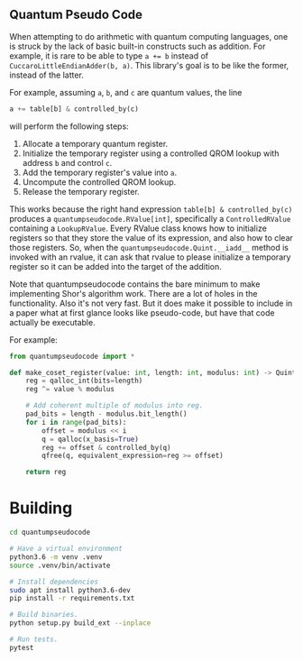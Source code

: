 Quantum Pseudo Code
-------------------

When attempting to do arithmetic with quantum computing languages, one is struck
by the lack of basic built-in constructs such as addition.
For example, it is rare to be able to type `a += b` instead of
`CuccaroLittleEndianAdder(b, a)`.
This library's goal is to be like the former, instead of the latter.

For example, assuming `a`, `b`, and `c` are quantum values, the line

```python
a += table[b] & controlled_by(c)
```

will perform the following steps:

1. Allocate a temporary quantum register.
2. Initialize the temporary register using a controlled QROM lookup with address `b` and control `c`. 
3. Add the temporary register's value into `a`.
4. Uncompute the controlled QROM lookup.
5. Release the temporary register.

This works because the right hand expression `table[b] & controlled_by(c)`
produces a `quantumpseudocode.RValue[int]`, specifically a `ControlledRValue` containing a
`LookupRValue`.
Every RValue class knows how to initialize registers so that they store the
value of its expression, and also how to clear those registers.
So, when the `quantumpseudocode.Quint.__iadd__` method is invoked with an rvalue, it can
ask that rvalue to please initialize a temporary register so it can be added
into the target of the addition.

Note that quantumpseudocode contains the bare minimum to make implementing Shor's algorithm
work.
There are a lot of holes in the functionality.
Also it's not very fast.
But it does make it possible to include in a paper what at first glance looks
like pseudo-code, but have that code actually be executable.

For example:

```python
from quantumpseudocode import *

def make_coset_register(value: int, length: int, modulus: int) -> Quint:
    reg = qalloc_int(bits=length)
    reg ^= value % modulus

    # Add coherent multiple of modulus into reg.
    pad_bits = length - modulus.bit_length()
    for i in range(pad_bits):
        offset = modulus << i
        q = qalloc(x_basis=True)
        reg += offset & controlled_by(q)
        qfree(q, equivalent_expression=reg >= offset)

    return reg
```


# Building

```bash
cd quantumpseudocode

# Have a virtual environment
python3.6 -m venv .venv
source .venv/bin/activate

# Install dependencies
sudo apt install python3.6-dev
pip install -r requirements.txt

# Build binaries.
python setup.py build_ext --inplace

# Run tests.
pytest
```
